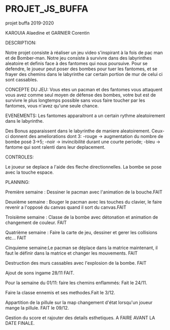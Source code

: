 # PROJET_JS_BUFFA
projet buffa 2019-2020

KAROUIA Alaedine et GARNIER Corentin

DESCRIPTION:

Notre projet consiste à réaliser un jeu video s'inspirant à la fois de pac man et de Bomber-man.
Notre jeu consiste à survivre dans des labyrinthes aleatoire et definis face à des fantomes qui nous poursuive.
Pour se defendre, le joueur peut poser des bombes pour tuer les fantomes, et se frayer des chemins dans le labyrinthe car certain portion de mur de celui ci sont cassables.

CONCEPTE DU JEU:
Vous etes un pacman et des fantomes vous attaquent vous avez comme seul moyen de défense des bombes, votre but est de survivre le plus longtemps possible sans vous faire toucher par les fantomes, vous n'avez qu'une seule chance.

EVENEMENTS:
Les fantomes apparaitront a un certain rythme aleatoirement dans le labyrinthe.

Des Bonus apparaissent dans le labyrinthe de maniere aleatoirement. Ceux-ci donnent des ameliorations dont 3:
-rouge -> augmentation du nombre de bombe posé 3->5;
-noir -> invincibilité durant une courte periode;
-bleu -> fantome qui sont ralenti dans leur deplacement.


CONTROLES:

Le joueur se deplace a l'aide des fleche directionnelles.
La bombe se pose avec la touche espace.



PLANNING:

Première semaine : Dessiner le pacman avec l'animation de la bouche.FAIT

Deuxième semaine : Bouger le pacman avec les touches du clavier, le faire revenir a l'opposé du canvas quand il sort du canvas.FAIT

Troisième semaine : Classe de la bombe avec détonation et animation de changement de couleur. FAIT

Quatrième semaine : Faire la carte de jeu, dessiner et gerer les collisions etc... FAIT


Cinquieme semaine:Le pacman se déplace dans la matrice maintenant, il faut le définir dans la matrice et changer les mouvements. FAIT 
 
Destruction des murs cassables avec l'explosion de la bombe. FAIT

Ajout de sons ingame  28/11 FAIT.

 Pour la semaine du 01/11: faire les chemins enflammés: Fait le 24/11.
 
 Faire la classe ennemis et ses methodes.Fait le 3/12.

Appartition de la pillule sur la map changement d'état lorsqu'un joueur mange la pillule. FAIT le 09/12.

Gestion du score et rajouter des details esthetiques. A FAIRE AVANT LA DATE FINALE.


